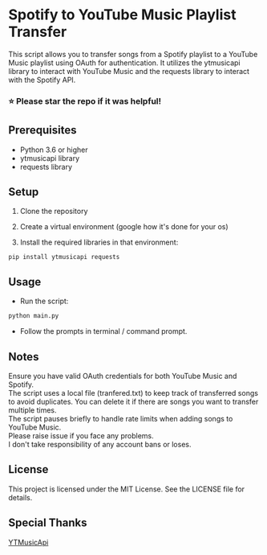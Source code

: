 # Spotify to YouTube Music Playlist Transfer
This script allows you to transfer songs from a Spotify playlist to a YouTube Music playlist using OAuth for authentication. It utilizes the ytmusicapi library to interact with YouTube Music and the requests library to interact with the Spotify API.

### ⭐ Please star the repo if it was helpful!

## Prerequisites
- Python 3.6 or higher
- ytmusicapi library
- requests library

## Setup
1. Clone the repository

2. Create a virtual environment (google how it's done for your os)

3. Install the required libraries in that environment:
```shell
pip install ytmusicapi requests
```

## Usage
- Run the script:
```sh
python main.py
```
- Follow the prompts in terminal / command prompt.

## Notes
Ensure you have valid OAuth credentials for both YouTube Music and Spotify.\
The script uses a local file (tranfered.txt) to keep track of transferred songs to avoid duplicates. You can delete it if there are songs you want to transfer multiple times.\
The script pauses briefly to handle rate limits when adding songs to YouTube Music.\
Please raise issue if you face any problems.\
I don't take responsibility of any account bans or loses.

## License
This project is licensed under the MIT License. See the LICENSE file for details.

## Special Thanks
[YTMusicApi](https://github.com/sigma67/ytmusicapi)
